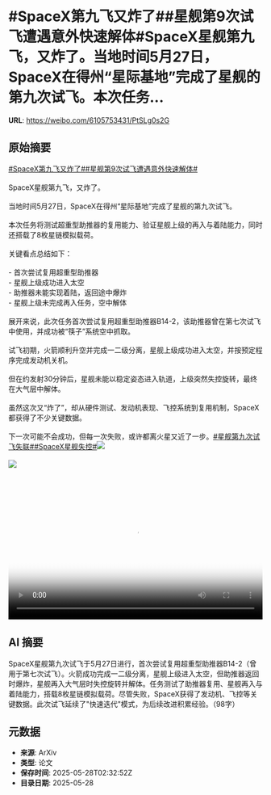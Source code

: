 # #SpaceX第九飞又炸了##星舰第9次试飞遭遇意外快速解体#SpaceX星舰第九飞，又炸了。当地时间5月27日，SpaceX在得州“星际基地”完成了星舰的第九次试飞。本次任务...

**URL**: https://weibo.com/6105753431/PtSLg0s2G

## 原始摘要

<a href="https://m.weibo.cn/search?containerid=231522type%3D1%26t%3D10%26q%3D%23SpaceX%E7%AC%AC%E4%B9%9D%E9%A3%9E%E5%8F%88%E7%82%B8%E4%BA%86%23&amp;extparam=%23SpaceX%E7%AC%AC%E4%B9%9D%E9%A3%9E%E5%8F%88%E7%82%B8%E4%BA%86%23" data-hide=""><span class="surl-text">#SpaceX第九飞又炸了#</span></a><a href="https://m.weibo.cn/search?containerid=231522type%3D1%26t%3D10%26q%3D%23%E6%98%9F%E8%88%B0%E7%AC%AC9%E6%AC%A1%E8%AF%95%E9%A3%9E%E9%81%AD%E9%81%87%E6%84%8F%E5%A4%96%E5%BF%AB%E9%80%9F%E8%A7%A3%E4%BD%93%23&amp;extparam=%23%E6%98%9F%E8%88%B0%E7%AC%AC9%E6%AC%A1%E8%AF%95%E9%A3%9E%E9%81%AD%E9%81%87%E6%84%8F%E5%A4%96%E5%BF%AB%E9%80%9F%E8%A7%A3%E4%BD%93%23" data-hide=""><span class="surl-text">#星舰第9次试飞遭遇意外快速解体#</span></a><br><br>SpaceX星舰第九飞，又炸了。<br><br>当地时间5月27日，SpaceX在得州“星际基地”完成了星舰的第九次试飞。<br><br>本次任务将测试超重型助推器的复用能力、验证星舰上级的再入与着陆能力，同时还搭载了8枚星链模拟载荷。<br><br>关键看点总结如下：<br><br>- 首次尝试复用超重型助推器<br>- 星舰上级成功进入太空<br>- 助推器未能实现着陆，返回途中爆炸<br>- 星舰上级未完成再入任务，空中解体<br><br>展开来说，此次任务首次尝试复用超重型助推器B14-2，该助推器曾在第七次试飞中使用，并成功被“筷子”系统空中抓取。<br><br>试飞初期，火箭顺利升空并完成一二级分离，星舰上级成功进入太空，并按预定程序完成发动机关机。<br><br>但在约发射30分钟后，星舰未能以稳定姿态进入轨道，上级突然失控旋转，最终在大气层中解体。<br><br>虽然这次又“炸了”，却从硬件测试、发动机表现、飞控系统到复用机制，SpaceX都获得了不少关键数据。<br><br>下一次可能不会成功，但每一次失败，或许都离火星又近了一步。<a href="https://m.weibo.cn/search?containerid=231522type%3D1%26t%3D10%26q%3D%23%E6%98%9F%E8%88%B0%E7%AC%AC%E4%B9%9D%E6%AC%A1%E8%AF%95%E9%A3%9E%E5%A4%B1%E8%81%94%23&amp;extparam=%23%E6%98%9F%E8%88%B0%E7%AC%AC%E4%B9%9D%E6%AC%A1%E8%AF%95%E9%A3%9E%E5%A4%B1%E8%81%94%23" data-hide=""><span class="surl-text">#星舰第九次试飞失联#</span></a><a href="https://m.weibo.cn/search?containerid=231522type%3D1%26t%3D10%26q%3D%23SpaceX%E6%98%9F%E8%88%B0%E5%A4%B1%E6%8E%A7%23&amp;extparam=%23SpaceX%E6%98%9F%E8%88%B0%E5%A4%B1%E6%8E%A7%23" data-hide=""><span class="surl-text">#SpaceX星舰失控#</span></a><img style="" src="https://tvax4.sinaimg.cn/large/006Fd7o3ly1i1uziuxcrij31hc0u042o.jpg" referrerpolicy="no-referrer"><br><br><img style="" src="https://tvax3.sinaimg.cn/large/006Fd7o3ly1i1uzitphwuj31hc0u0gml.jpg" referrerpolicy="no-referrer"><br><br><br clear="both"><div style="clear: both"></div><video controls="controls" poster="https://tvax1.sinaimg.cn/orj480/006Fd7o3ly1i1uziuj4rij31hc0u042o.jpg" style="width: 100%"><source src="https://f.video.weibocdn.com/o0/FYgnTDvelx08oAMh05KM01041200l3AE0E010.mp4?label=mp4_720p&amp;template=1280x720.25.0&amp;ori=0&amp;ps=1CwnkDw1GXwCQx&amp;Expires=1748403139&amp;ssig=oSiyplMg10&amp;KID=unistore,video"><source src="https://f.video.weibocdn.com/o0/mdLIdWWMlx08oAMfVvAY01041200aFDw0E010.mp4?label=mp4_hd&amp;template=852x480.25.0&amp;ori=0&amp;ps=1CwnkDw1GXwCQx&amp;Expires=1748403139&amp;ssig=5nZvBnex%2F2&amp;KID=unistore,video"><source src="https://f.video.weibocdn.com/o0/ZREDoprslx08oAMfqFfW010412006pWH0E010.mp4?label=mp4_ld&amp;template=640x360.25.0&amp;ori=0&amp;ps=1CwnkDw1GXwCQx&amp;Expires=1748403139&amp;ssig=6Wi328buIr&amp;KID=unistore,video"><p>视频无法显示，请前往<a href="https://video.weibo.com/show?fid=1034%3A5171219780272200" target="_blank" rel="noopener noreferrer">微博视频</a>观看。</p></video>

## AI 摘要

SpaceX星舰第九次试飞于5月27日进行，首次尝试复用超重型助推器B14-2（曾用于第七次试飞）。火箭成功完成一二级分离，星舰上级进入太空，但助推器返回时爆炸，星舰再入大气层时失控旋转并解体。任务测试了助推器复用、星舰再入与着陆能力，搭载8枚星链模拟载荷。尽管失败，SpaceX获得了发动机、飞控等关键数据。此次试飞延续了"快速迭代"模式，为后续改进积累经验。（98字）

## 元数据

- **来源**: ArXiv
- **类型**: 论文
- **保存时间**: 2025-05-28T02:32:52Z
- **目录日期**: 2025-05-28
